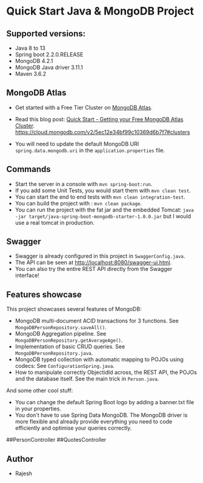 # Quick Start Java & MongoDB Project

## Supported versions:

- Java 8 to 13
- Spring boot 2.2.0.RELEASE
- MongoDB 4.2.1
- MongoDB Java driver 3.11.1
- Maven 3.6.2

## MongoDB Atlas

 - Get started with a Free Tier Cluster on [MongoDB Atlas](http://bit.ly/mongodb-meetatlas).
 - Read this blog post: [Quick Start - Getting your Free MongoDB Atlas Cluster](https://www.mongodb.com/blog/post/quick-start-getting-your-free-mongodb-atlas-cluster).
 https://cloud.mongodb.com/v2/5ec12e34bf99c10369d6b7f7#clusters
 
- You will need to update the default MongoDB URI `spring.data.mongodb.uri` in the `application.properties` file.



## Commands

- Start the server in a console with `mvn spring-boot:run`.
- If you add some Unit Tests, you would start them with `mvn clean test`.
- You can start the end to end tests with `mvn clean integration-test`.
- You can build the project with : `mvn clean package`.
- You can run the project with the fat jar and the embedded Tomcat: `java -jar target/java-spring-boot-mongodb-starter-1.0.0.jar` but I would use a real tomcat in production.

## Swagger
- Swagger is already configured in this project in `SwaggerConfig.java`.
- The API can be seen at [http://localhost:8080/swagger-ui.html](http://localhost:8080/swagger-ui.html).
- You can also try the entire REST API directly from the Swagger interface!

## Features showcase
This project showcases several features of MongoDB:

- MongoDB multi-document ACID transactions for 3 functions. See `MongoDBPersonRepository.saveAll()`.
- MongoDB Aggregation pipeline. See `MongoDBPersonRepository.getAverageAge()`.
- Implementation of basic CRUD queries. See `MongoDBPersonRepository.java`.
- MongoDB typed collection with automatic mapping to POJOs using codecs: See `ConfigurationSpring.java`.
- How to manipulate correctly ObjectidId across, the REST API, the POJOs and the database itself. See the main trick in `Person.java`.

And some other cool stuff:
- You can change the default Spring Boot logo by adding a banner.txt file in your properties.
- You don't have to use Spring Data MongoDB. The MongoDB driver is more flexible and already provide everything you need to code efficiently and optimise your queries correctly.


##PersonController
##QuotesController

## Author
- Rajesh 
